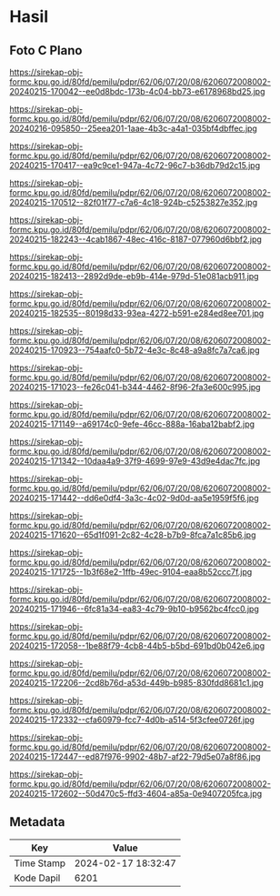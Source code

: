 # Hasil

## Foto C Plano

https://sirekap-obj-formc.kpu.go.id/80fd/pemilu/pdpr/62/06/07/20/08/6206072008002-20240215-170042--ee0d8bdc-173b-4c04-bb73-e6178968bd25.jpg

https://sirekap-obj-formc.kpu.go.id/80fd/pemilu/pdpr/62/06/07/20/08/6206072008002-20240216-095850--25eea201-1aae-4b3c-a4a1-035bf4dbffec.jpg

https://sirekap-obj-formc.kpu.go.id/80fd/pemilu/pdpr/62/06/07/20/08/6206072008002-20240215-170417--ea9c9ce1-947a-4c72-96c7-b36db79d2c15.jpg

https://sirekap-obj-formc.kpu.go.id/80fd/pemilu/pdpr/62/06/07/20/08/6206072008002-20240215-170512--82f01f77-c7a6-4c18-924b-c5253827e352.jpg

https://sirekap-obj-formc.kpu.go.id/80fd/pemilu/pdpr/62/06/07/20/08/6206072008002-20240215-182243--4cab1867-48ec-416c-8187-077960d6bbf2.jpg

https://sirekap-obj-formc.kpu.go.id/80fd/pemilu/pdpr/62/06/07/20/08/6206072008002-20240215-182413--2892d9de-eb9b-414e-979d-51e081acb911.jpg

https://sirekap-obj-formc.kpu.go.id/80fd/pemilu/pdpr/62/06/07/20/08/6206072008002-20240215-182535--80198d33-93ea-4272-b591-e284ed8ee701.jpg

https://sirekap-obj-formc.kpu.go.id/80fd/pemilu/pdpr/62/06/07/20/08/6206072008002-20240215-170923--754aafc0-5b72-4e3c-8c48-a9a8fc7a7ca6.jpg

https://sirekap-obj-formc.kpu.go.id/80fd/pemilu/pdpr/62/06/07/20/08/6206072008002-20240215-171023--fe26c041-b344-4462-8f96-2fa3e600c995.jpg

https://sirekap-obj-formc.kpu.go.id/80fd/pemilu/pdpr/62/06/07/20/08/6206072008002-20240215-171149--a69174c0-9efe-46cc-888a-16aba12babf2.jpg

https://sirekap-obj-formc.kpu.go.id/80fd/pemilu/pdpr/62/06/07/20/08/6206072008002-20240215-171342--10daa4a9-37f9-4699-97e9-43d9e4dac7fc.jpg

https://sirekap-obj-formc.kpu.go.id/80fd/pemilu/pdpr/62/06/07/20/08/6206072008002-20240215-171442--dd6e0df4-3a3c-4c02-9d0d-aa5e1959f5f6.jpg

https://sirekap-obj-formc.kpu.go.id/80fd/pemilu/pdpr/62/06/07/20/08/6206072008002-20240215-171620--65d1f091-2c82-4c28-b7b9-8fca7a1c85b6.jpg

https://sirekap-obj-formc.kpu.go.id/80fd/pemilu/pdpr/62/06/07/20/08/6206072008002-20240215-171725--1b3f68e2-1ffb-49ec-9104-eaa8b52ccc7f.jpg

https://sirekap-obj-formc.kpu.go.id/80fd/pemilu/pdpr/62/06/07/20/08/6206072008002-20240215-171946--6fc81a34-ea83-4c79-9b10-b9562bc4fcc0.jpg

https://sirekap-obj-formc.kpu.go.id/80fd/pemilu/pdpr/62/06/07/20/08/6206072008002-20240215-172058--1be88f79-4cb8-44b5-b5bd-691bd0b042e6.jpg

https://sirekap-obj-formc.kpu.go.id/80fd/pemilu/pdpr/62/06/07/20/08/6206072008002-20240215-172206--2cd8b76d-a53d-449b-b985-830fdd8681c1.jpg

https://sirekap-obj-formc.kpu.go.id/80fd/pemilu/pdpr/62/06/07/20/08/6206072008002-20240215-172332--cfa60979-fcc7-4d0b-a514-5f3cfee0726f.jpg

https://sirekap-obj-formc.kpu.go.id/80fd/pemilu/pdpr/62/06/07/20/08/6206072008002-20240215-172447--ed87f976-9902-48b7-af22-79d5e07a8f86.jpg

https://sirekap-obj-formc.kpu.go.id/80fd/pemilu/pdpr/62/06/07/20/08/6206072008002-20240215-172602--50d470c5-ffd3-4604-a85a-0e9407205fca.jpg


## Metadata

| Key        | Value               |
| ---------- | ------------------- |
| Time Stamp | 2024-02-17 18:32:47 |
| Kode Dapil | 6201                |




